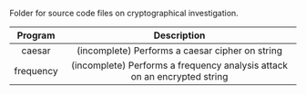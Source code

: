 Folder for source code files on cryptographical investigation.

| Program         | Description                                                              |
|:---------------:|:------------------------------------------------------------------------:|
| caesar          | (incomplete) Performs a caesar cipher on string                          |
| frequency       | (incomplete) Performs a frequency analysis attack on an encrypted string |
